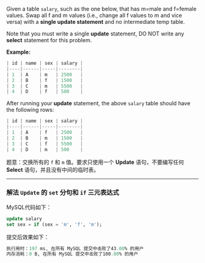 Given a table `salary`, such as the one below, that has m=male and f=female values. Swap all f and m values (i.e., change all f values to m and vice versa) with a **single update statement** and no intermediate temp table.

Note that you must write a single **update** statement, DO NOT write any **select** statement for this problem.

 

**Example:**

```swift
| id | name | sex | salary |
|----|------|-----|--------|
| 1  | A    | m   | 2500   |
| 2  | B    | f   | 1500   |
| 3  | C    | m   | 5500   |
| 4  | D    | f   | 500    |
```

After running your **update** statement, the above `salary` table should have the following rows:

```swift
| id | name | sex | salary |
|----|------|-----|--------|
| 1  | A    | f   | 2500   |
| 2  | B    | m   | 1500   |
| 3  | C    | f   | 5500   |
| 4  | D    | m   | 500    |
```

 题意：交换所有的 `f` 和 `m` 值。要求只使用一个 **Update** 语句，不要编写任何 **Select** 语句，并且没有中间的临时表。 


----
### 解法 `Update` 的 `set` 分句和 `if` 三元表达式
MySQL代码如下：
```sql
update salary
set sex = if (sex = 'm', 'f', 'm');
```
提交后效果如下：
```sql
执行用时：197 ms, 在所有 MySQL 提交中击败了43.00% 的用户
内存消耗：0 B, 在所有 MySQL 提交中击败了100.00% 的用户
```
